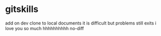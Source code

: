 # gitskills
add on dev clone to local documents
it is difficult
but problems still exits
i love you so much
hhhhhhhhhh
no-diff

